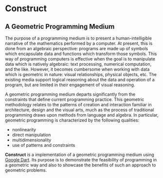 # Construct

## A Geometric Programming Medium

The purpose of a programming medium is to present a human-intelligible narrative of the mathematics performed by a computer. At present, this is done from an algebraic perspective: programs are made up of symbols which encapsulate data and functions which transform those symbols. This way of programming computers is effective when the goal is to manipulate data which is natively algebraic: text processing, numerical computation, and the like. However, it becomes cumbersome when working with data which is geometric in nature: visual relationships, physical objects, etc. The existing media support logical reasoning about the data and operation of a program, but are limited in their engagement of visual reasoning.

A geometric programming medium departs significantly from the constraints that define current programming practice. This geometric methodology relates to the patterns of creation and interaction familiar in architecture, design and the visual arts, much as the process of traditional programming draws upon methods from language and algebra. In particular, geometric programming is characterized by the following qualities:
 * nonlinearity
 * direct manipulation
 * multidimensionality
 * use of patterns and constraints

**Construct** is a implementation of a geometric programming medium using [Google Dart](http://dartlang.org). Its purpose is to demonstrate the feasibility of programming in a geometric way and also to showcase the benefits of such an approach to geometric problems.